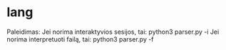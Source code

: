 # lang

Paleidimas:
Jei norima interaktyvios sesijos, tai: python3 parser.py -i
Jei norima interpretuoti failą, tai: python3 parser.py -f <source>

